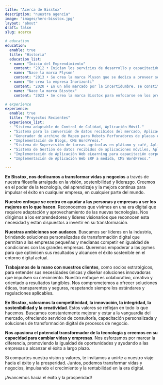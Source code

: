 ```yaml
---
title: "Acerca de Bisstox"
description: "nuestra agencia"
image: "images/hero-bisstox.jpg"
layout: "about"
draft: false
slug: acerca

# education
education:
  enable: true
  title: "Historia"
  education_list:
  - name: "Inicio del Emprendimiento"
    content: "2012 • Inician los servicios de desarrollo y capacitación como solopreneur."
  - name: "Nace la marca Plyson"
    content: "2013 • Se crea la marca Plyson que se dedica a proveer soluciones tecnológicas y creación de videos explicativos."
  - name: "Se crea la empresa Inorizonti"
    content: "2020 • En un año marcado por la incertidumbre, se constituye la empresa para formalizar el compromiso con nuestra misión."
  - name: "Nace la marca Bisstox"
    content: "2023 • Se crea la marca Bisstox para enfocarse en los proyectos tecnológicos."

# experience
experience:
  enable: true
  title: "Proyectos Recientes"
  experience_list:
  - "Sistema adaptable de Control de Calidad, Aplicación Móvil."
  - "Sistema para la conversión de datos recibidos del mercado, Aplicación Ofimática."
  - "Generador de archivo de Mapeo para Robots Perforadores de placas de vidrio, Aplicación Ofimática a medida."
  - "Implementación de Blogs, CMS WordPress."
  - "Sistema de Supervisión de tareas agrícolas en plátano y café, Aplicación Móvil Híbrida."
  - "Sistema de Gestión de datos recibidos de aplicaciones móviles, Aplicación Web."
  - "Implementación de Aplicación Web eLearning para capacitación corporativa, CMS WordPress."
  - "Implementación de Aplicación Web ERP a medida, CMS WordPress."

---
```


**En Bisstox, nos dedicamos a transformar vidas y negocios** a través de nuestra filosofía arraigada en la visión, sostenibilidad y liderazgo. Creemos en el poder de la tecnología, del aprendizaje y la mejora continua para impulsar el éxito en cualquier empresa, en cualquier parte del mundo.

**Nuestro enfoque se centra en ayudar a las personas y empresas a ser los mejores en lo que hacen**. Reconocemos que vivimos en una era digital que requiere adaptación y aprovechamiento de las nuevas tecnologías. Nos dirigimos a los emprendedores y líderes visionarios que reconocen esta necesidad y están dispuestos a invertir en su transformación.

**Nuestras ambiciones son audaces**. Buscamos ser líderes en la industria, brindando soluciones personalizadas de transformación digital que permitan a las empresas pequeñas y medianas competir en igualdad de condiciones con las grandes empresas. Queremos empoderar a las pymes para que optimicen sus resultados y alcancen el éxito sostenible en el entorno digital actual.

**Trabajamos de la mano con nuestros clientes**, como socios estratégicos, para entender sus necesidades únicas y diseñar soluciones innovadoras que impulsen su crecimiento. Nuestro enfoque es colaborativo, creativo y orientado a resultados tangibles. Nos comprometemos a ofrecer soluciones éticas, transparentes y seguras, respetando siempre los estándares y regulaciones aplicables.

**En Bisstox, valoramos la competitividad, la innovación, la integridad, la sostenibilidad y la creatividad**. Estos valores se reflejan en todo lo que hacemos. Buscamos constantemente mejorar y estar a la vanguardia del mercado, ofreciendo servicios de consultoría, capacitación personalizada y soluciones de transformación digital de procesos de negocio.

**Nos apasiona el potencial transformador de la tecnología y creemos en su capacidad para cambiar vidas y empresas**. Nos esforzamos por marcar la diferencia, promoviendo la igualdad de oportunidades y ayudando a las empresas a alcanzar el éxito a largo plazo.

Si compartes nuestra visión y valores, te invitamos a unirte a nuestro viaje hacia el éxito y la prosperidad. Juntos, podemos transformar vidas y negocios, impulsando el crecimiento y la rentabilidad en la era digital.

¡Avancemos hacia el éxito y la prosperidad!